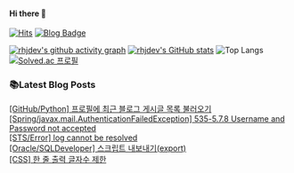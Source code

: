 
#### Hi there 👋
[![Hits](https://hits.seeyoufarm.com/api/count/incr/badge.svg?url=https%3A%2F%2Fgithub.com%2Frhjdev&count_bg=%23555555&title_bg=%231F354A&icon=&icon_color=%23E7E7E7&title=hits&edge_flat=false)](https://hits.seeyoufarm.com)
[![Blog Badge](https://img.shields.io/badge/Just%20A%20Reminder-1f354a?logo=Tistory&logoColor=white&link=https://developer-r.tistory.com)](https://developer-r.tistory.com)

[![rhjdev's github activity graph](https://github-readme-activity-graph.vercel.app/graph?username=rhjdev&theme=github&bg_color=939195&line=728192&point=fe8071&area=true&radius=20)](https://github.com/rhjdev/github-readme-activity-graph)
[![rhjdev's GitHub stats](https://github-readme-stats.vercel.app/api?username=rhjdev&count_private=true&custom_title=rhjdev's&nbsp;Github&nbsp;Stats👀&hide_rank=false&rank_icon=github&bg_color=30,939195,1f354a&title_color=fff&text_color=fff&border_radius=10)](https://github.com/rhjdev)
![Top Langs](https://github-readme-stats.vercel.app/api/top-langs/?username=rhjdev&count_private=true&bg_color=30,1f354a,939195&title_color=fff&text_color=fff&border_radius=10&layout=compact)
[![Solved.ac
프로필](http://mazassumnida.wtf/api/v2/generate_badge?boj=rhjdev)](https://solved.ac/rhjdev)

### 📚Latest Blog Posts
[[GitHub/Python] 프로필에 최근 블로그 게시글 목록 불러오기](https://developer-r.tistory.com/213) <br>[[Spring/javax.mail.AuthenticationFailedException] 535-5.7.8 Username and Password not accepted](https://developer-r.tistory.com/212) <br>[[STS/Error] log cannot be resolved](https://developer-r.tistory.com/211) <br>[[Oracle/SQLDeveloper] 스크립트 내보내기(export)](https://developer-r.tistory.com/210) <br>[[CSS] 한 줄 출력 글자수 제한](https://developer-r.tistory.com/209) <br>